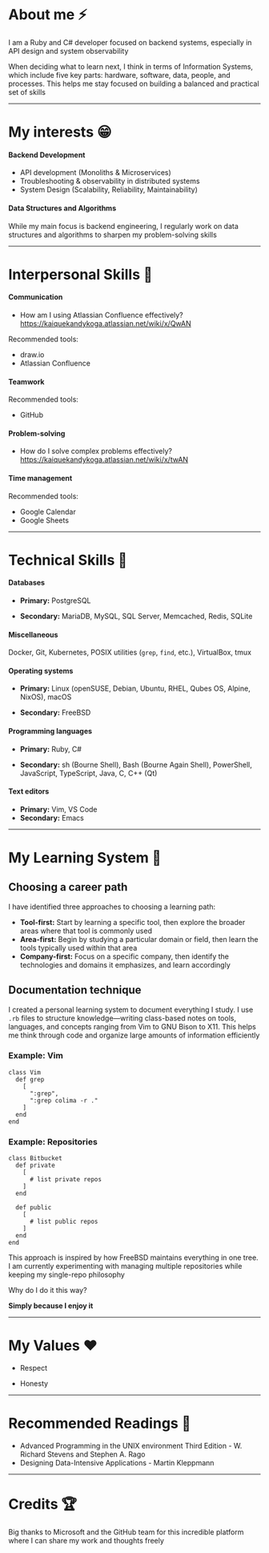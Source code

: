 
# About me ⚡

I am a Ruby and C# developer focused on backend systems, especially in API design and system observability

When deciding what to learn next, I think in terms of Information Systems, which include five key parts: hardware, software, data, people, and processes. This helps me stay focused on building a balanced and practical set of skills

---

# My interests 😁

#### Backend Development

* API development (Monoliths & Microservices)
* Troubleshooting & observability in distributed systems
* System Design (Scalability, Reliability, Maintainability)
 
#### Data Structures and Algorithms

While my main focus is backend engineering, I regularly work on data structures and algorithms to sharpen my problem-solving skills

---

# Interpersonal Skills 🌱

#### Communication

* How am I using Atlassian Confluence effectively? https://kaiquekandykoga.atlassian.net/wiki/x/QwAN

Recommended tools:

* draw.io
* Atlassian Confluence

#### Teamwork

Recommended tools:

* GitHub

#### Problem-solving

* How do I solve complex problems effectively? https://kaiquekandykoga.atlassian.net/wiki/x/twAN

#### Time management

Recommended tools:

* Google Calendar
* Google Sheets

---

# Technical Skills 🔧

#### Databases

- **Primary:** PostgreSQL

- **Secondary:** MariaDB, MySQL, SQL Server, Memcached, Redis, SQLite

#### Miscellaneous

Docker, Git, Kubernetes, POSIX utilities (`grep`, `find`, etc.), VirtualBox, tmux

#### Operating systems

- **Primary:** Linux (openSUSE, Debian, Ubuntu, RHEL, Qubes OS, Alpine, NixOS), macOS

- **Secondary:** FreeBSD

#### Programming languages

- **Primary:** Ruby, C#

- **Secondary:** sh (Bourne Shell), Bash (Bourne Again Shell), PowerShell, JavaScript, TypeScript, Java, C, C++ (Qt)

#### Text editors

- **Primary:** Vim, VS Code
- **Secondary:** Emacs

---

# My Learning System 🧠

## Choosing a career path

I have identified three approaches to choosing a learning path:
* **Tool-first:** Start by learning a specific tool, then explore the broader areas where that tool is commonly used
* **Area-first:** Begin by studying a particular domain or field, then learn the tools typically used within that area
* **Company-first:** Focus on a specific company, then identify the technologies and domains it emphasizes, and learn accordingly

## Documentation technique

I created a personal learning system to document everything I study. I use `.rb` files to structure knowledge—writing class-based notes on tools, languages, and concepts ranging from Vim to GNU Bison to X11. This helps me think through code and organize large amounts of information efficiently

### Example: Vim

```
class Vim
  def grep
    [
      ":grep",
      ":grep colima -r ."
    ]
  end
end
```

### Example: Repositories

```
class Bitbucket
  def private
    [
      # list private repos
    ]
  end

  def public
    [
      # list public repos
    ]
  end
end
```

This approach is inspired by how FreeBSD maintains everything in one tree. I am currently experimenting with managing multiple repositories while keeping my single-repo philosophy

Why do I do it this way?

**Simply because I enjoy it**

---

# My Values ❤️

- Respect

- Honesty

---

# Recommended Readings 📕

- Advanced Programming in the UNIX environment Third Edition - W. Richard Stevens and Stephen A. Rago
- Designing Data-Intensive Applications - Martin Kleppmann

---

# Credits 🏆

Big thanks to Microsoft and the GitHub team for this incredible platform where I can share my work and thoughts freely
